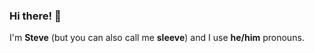 ### Hi there! 👋

I'm **Steve** (but you can also call me **sleeve**) and I use **he/him** pronouns.
